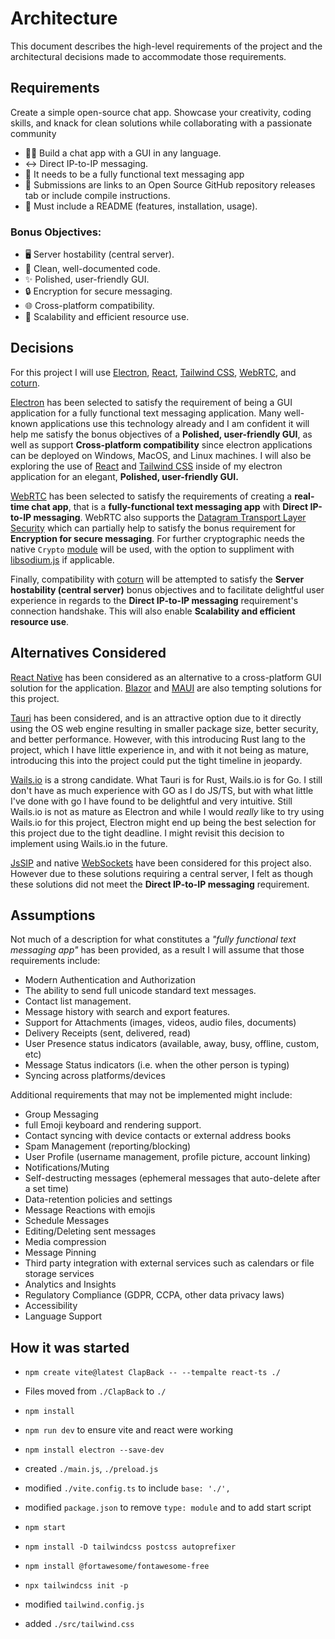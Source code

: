 # Architecture

This document describes the high-level requirements of the project and the architectural decisions made to accommodate those requirements.

## Requirements

Create a simple open-source chat app. Showcase your creativity, coding skills, and knack for clean solutions while collaborating with a passionate community

- 👨‍💻 Build a chat app with a GUI in any language.
- ↔️ Direct IP-to-IP messaging.
- 📲 It needs to be a fully functional text messaging app
- 📇 Submissions are links to an Open Source GitHub repository releases tab or include compile instructions.
- 📜 Must include a README (features, installation, usage).

### Bonus Objectives:

- 🖥️ Server hostability (central server).
- 🧹 Clean, well-documented code.
- ✨ Polished, user-friendly GUI.
- 🔒 Encryption for secure messaging.
- 🌐 Cross-platform compatibility.
- 🔧 Scalability and efficient resource use.

## Decisions

For this project I will use [Electron](https://www.electronjs.org/), [React](https://react.dev/), [Tailwind CSS](https://tailwindcss.com/), [WebRTC](https://webrtc.org/), and [coturn](https://github.com/coturn/coturn).

[Electron](https://www.electronjs.org/) has been selected to satisfy the requirement of being a GUI application for a fully functional text messaging application. Many well-known applications use this technology already and I am confident it will help me satisfy the bonus objectives of a **Polished, user-friendly GUI**, as well as support **Cross-platform compatibility** since electron applications can be deployed on Windows, MacOS, and Linux machines. I will also be exploring the use of [React](https://react.dev/) and [Tailwind CSS](https://tailwindcss.com/) inside of my electron application for an elegant, **Polished, user-friendly GUI.**

[WebRTC](https://webrtc.org/) has been selected to satisfy the requirements of creating a **real-time chat app**, that is a **fully-functional text messaging app** with **Direct IP-to-IP messaging**. WebRTC also supports the [Datagram Transport Layer Security](https://en.wikipedia.org/wiki/Datagram_Transport_Layer_Security) which can partially help to satisfy the bonus requirement for **Encryption for secure messaging**. For further cryptographic needs the native `Crypto` [module](https://developer.mozilla.org/en-US/docs/Web/API/Crypto) will be used, with the option to suppliment with [libsodium.js](https://github.com/jedisct1/libsodium.js) if applicable.

Finally, compatibility with [coturn](https://github.com/coturn/coturn) will be attempted to satisfy the **Server hostability (central server)** bonus objectives and to facilitate delightful user experience in regards to the **Direct IP-to-IP messaging** requirement's connection handshake. This will also enable **Scalability and efficient resource use**.

## Alternatives Considered

[React Native](https://reactnative.dev/) has been considered as an alternative to a cross-platform GUI solution for the application. [Blazor](https://dotnet.microsoft.com/en-us/apps/aspnet/web-apps/blazor) and [MAUI](https://dotnet.microsoft.com/en-us/apps/maui) are also tempting solutions for this project.

[Tauri](https://v2.tauri.app/) has been considered, and is an attractive option due to it directly using the OS web engine resulting in smaller package size, better security, and better performance. However, with this introducing Rust lang to the project, which I have little experience in, and with it not being as mature, introducing this into the project could put the tight timeline in jeopardy.

[Wails.io](https://wails.io/) is a strong candidate. What Tauri is for Rust, Wails.io is for Go. I still don't have as much experience with GO as I do JS/TS, but with what little I've done with go I have found to be delightful and very intuitive. Still Wails.io is not as mature as Electron and while I would _really_ like to try using Wails.io for this project, Electron might end up being the best selection for this project due to the tight deadline. I might revisit this decision to implement using Wails.io in the future.

[JsSIP](https://jssip.net/) and native [WebSockets](https://developer.mozilla.org/en-US/docs/Web/API/WebSockets_API) have been considered for this project also. However due to these solutions requiring a central server, I felt as though these solutions did not meet the **Direct IP-to-IP messaging** requirement.

## Assumptions

Not much of a description for what constitutes a _"fully functional text messaging app"_ has been provided, as a result I will assume that those requirements include:

- Modern Authentication and Authorization
- The ability to send full unicode standard text messages.
- Contact list management.
- Message history with search and export features.
- Support for Attachments (images, videos, audio files, documents)
- Delivery Receipts (sent, delivered, read)
- User Presence status indicators (available, away, busy, offline, custom, etc)
- Message Status indicators (i.e. when the other person is typing)
- Syncing across platforms/devices

Additional requirements that may not be implemented might include:

- Group Messaging
- full Emoji keyboard and rendering support.
- Contact syncing with device contacts or external address books
- Spam Management (reporting/blocking)
- User Profile (username management, profile picture, account linking)
- Notifications/Muting
- Self-destructing messages (ephemeral messages that auto-delete after a set time)
- Data-retention policies and settings
- Message Reactions with emojis
- Schedule Messages
- Editing/Deleting sent messages
- Media compression
- Message Pinning
- Third party integration with external services such as calendars or file storage services
- Analytics and Insights
- Regulatory Compliance (GDPR, CCPA, other data privacy laws)
- Accessibility
- Language Support

## How it was started

- `npm create vite@latest ClapBack -- --tempalte react-ts ./`
- Files moved from `./ClapBack` to `./`
- `npm install`
- `npm run dev` to ensure vite and react were working
- `npm install electron --save-dev`
- created `./main.js`, `./preload.js`
- modified `./vite.config.ts` to include `base: './',`
- modified `package.json` to remove `type: module` and to add start script
- `npm start`

- `npm install -D tailwindcss postcss autoprefixer`
- `npm install @fortawesome/fontawesome-free`
- `npx tailwindcss init -p`
- modified `tailwind.config.js`
- added `./src/tailwind.css`
